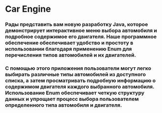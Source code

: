 # Car Engine
### Рады представить вам новую разработку Java, которое демонстрирует интерактивное меню выбора автомобиля и подробное содержимое его двигателя. Наше программное обеспечение обеспечивает удобство и простоту в использовании благодаря применению Enum для перечисления типов автомобилей и их двигателей.
### С помощью этого приложения пользователи могут легко выбирать различные типы автомобилей из доступного списка, а затем просматривать подробную информацию о содержимом двигателя каждого выбранного автомобиля. Использование Enum обеспечивает четкую структуру данных и упрощает процесс выбора пользователем определенного типа автомобиля и двигателя.

